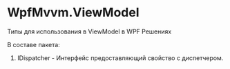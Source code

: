 # WpfMvvm.ViewModel
Типы для использования в ViewModel в WPF Решениях

В составе пакета:
1. IDispatcher - Интерфейс предоставляющий свойство с диспетчером.
